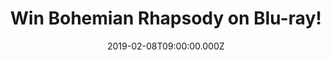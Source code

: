 ---
campaign-uuid: "c-84386ea9-b3e3-46a3-a2ea-b219d3fc260e"
type: "Preview"
category: "Music"
date: "2019-02-08T09:00:00.000Z"
end-date: "2019-03-08T23:59:00.000Z"
disable-form: false
is_promoted: false
has_entry_page: true
title: "Win Bohemian Rhapsody on Blu-ray!"
competition-description: "<p>We are giving away the movie everybody’s talking about:\
  \ Bohemian Rhapsody. The greatest movie that celebrates the band Queen, their music,\
  \ and their extraordinary lead singer Freddie Mercury, who defied convention to\
  \ become one of the most beloved entertainers ever.</p>\r\n<p>We are sure you won’\
  t want to miss this one… click below for a chance to win!</p>"
hero-header: "Win Bohemian Rhapsody on Blu-ray!"
terms-confirmation: "N/A"
banner-img: "https://assets.expresslyapp.com/asset-bf774ccf-9670-4633-8c7a-c7aeb5c91bce.jpg"
logo-left-href: "aaa.nme.com"
logo-left-image: "https://assets.expresslyapp.com/asset-4da1d401-78dd-4880-96cc-c595433ae9cb.jpg"
logo-left-title: "NME AAA"
bg-image-hero: "https://assets.expresslyapp.com/asset-9108a951-62f4-4aa2-92b8-99e642f96892.jpg"
bg-image-first: "https://assets.expresslyapp.com/asset-0cce57c5-1a67-49b7-a416-5ebf5eda3ad1.jpg"
section1-content: "<p>An enthralling celebration of Queen, their music, and their\
  \ extraordinary lead singer Freddie Mercury, who defied stereotypes and convention\
  \ to become one of history’s most beloved entertainers. Following Queen’s meteoric\
  \ rise, their revolutionary sound and Freddie’s solo career, the film also chronicles\
  \ the band’s reunion, and one of the greatest performances in rock history.</p>\r\
  \n<p>Enter below to enjoy one of a kind: Bohemian Rhapsody.</p>"
entry-title: "Win Bohemian Rhapsody on Blu-ray!"
entry-content: "Enter the draw to win Bohemian Rhapsody on Blu-ray by completing the\
  \ form below before 23:59 on 8th of March 2019."
has-winner: false
prize-description: "Bohemian Rhapsody on Blu-ray."
special-conditions: "Multiple entries are allowed up to one every day\r\nThis competition\
  \ is also available on: http://club.expressly.io/competitons/\r\nbohemian-rhapsody-blu-ray-giveaway"
country-restrictions:
- "GB"
---